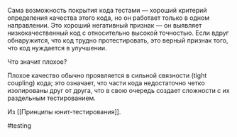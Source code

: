 Сама возможность покрытия кода тестами — хороший критерий определения качества этого кода, но он работает только в одном направлении. Это хороший негативный признак — он выявляет низкокачественный код с относительно высокой точностью. Если вдруг обнаружится, что код трудно протестировать, это верный признак того, что код нуждается в улучшении.

Что значит плохое?

Плохое качество обычно проявляется в сильной связности (tight coupling) кода; это означает, что части кода недостаточно четко изолированы друг от друга, что в свою очередь создает сложности с их раздельным тестированием.

Из [[Принципы юнит-тестирования]].

#testing